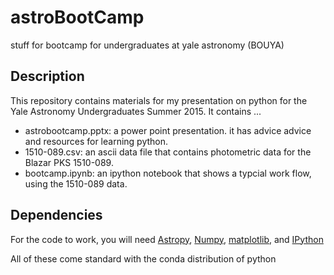# astroBootCamp
stuff for bootcamp for undergraduates at yale astronomy (BOUYA)

Description
-------------

This repository contains materials for my presentation on python for the Yale Astronomy Undergraduates Summer 2015.
It contains ... 

* astrobootcamp.pptx: a power point presentation. it has advice advice and resources for learning python.
* 1510-089.csv: an ascii data file that contains photometric data for the Blazar PKS 1510-089.
* bootcamp.ipynb: an ipython notebook that shows a typcial work flow, using the 1510-089 data. 

Dependencies 
--------------

For the code to work, you will need [Astropy](http://www.astropy.org/), [Numpy](http://www.numpy.org/), [matplotlib](http://matplotlib.org/), and [IPython](http://ipython.org/)

All of these come standard with the conda distribution of python


